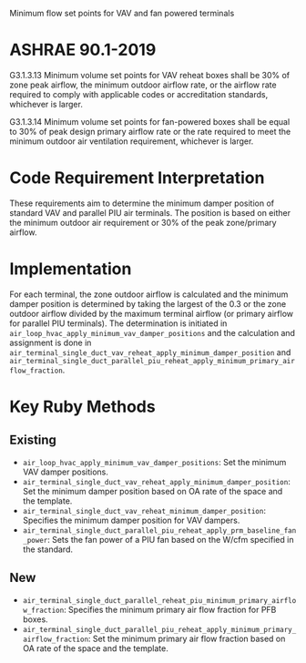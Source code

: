 Minimum flow set points for VAV and fan powered terminals

# ASHRAE 90.1-2019
G3.1.3.13
Minimum volume set points for VAV reheat boxes shall be 30% of zone peak airflow, the minimum outdoor airflow rate, or the airflow rate required to comply with applicable codes or accreditation standards, whichever is larger.

G3.1.3.14
Minimum volume set points for fan-powered boxes shall be equal to 30% of peak design primary airflow rate or the rate required to meet the minimum outdoor air ventilation requirement, whichever is larger.
# Code Requirement Interpretation
These requirements aim to determine the minimum damper position of standard VAV and parallel PIU air terminals. The position is based on either the minimum outdoor air requirement or 30% of the peak zone/primary airflow.
# Implementation
For each terminal, the zone outdoor airflow is calculated and the minimum damper position is determined by taking the largest of the 0.3 or the zone outdoor airflow divided by the maximum terminal airflow (or primary airflow for parallel PIU terminals). The determination is initiated in `air_loop_hvac_apply_minimum_vav_damper_positions` and the calculation and assignment is done in `air_terminal_single_duct_vav_reheat_apply_minimum_damper_position` and `air_terminal_single_duct_parallel_piu_reheat_apply_minimum_primary_airflow_fraction`.
# Key Ruby Methods
## Existing
* `air_loop_hvac_apply_minimum_vav_damper_positions`: Set the minimum VAV damper positions.
* `air_terminal_single_duct_vav_reheat_apply_minimum_damper_position`: Set the minimum damper position based on OA rate of the space and the template.
* `air_terminal_single_duct_vav_reheat_minimum_damper_position`: Specifies the minimum damper position for VAV dampers.
* `air_terminal_single_duct_parallel_piu_reheat_apply_prm_baseline_fan_power`: Sets the fan power of a PIU fan based on the W/cfm specified in the standard.
## New
* `air_terminal_single_duct_parallel_reheat_piu_minimum_primary_airflow_fraction`: Specifies the minimum primary air flow fraction for PFB boxes.
* `air_terminal_single_duct_parallel_piu_reheat_apply_minimum_primary_airflow_fraction`: Set the minimum primary air flow fraction based on OA rate of the space and the template.
